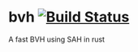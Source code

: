 # bvh [![Build Status](https://travis-ci.org/svenstaro/bvh.svg?branch=master)](https://travis-ci.org/svenstaro/bvh)
A fast BVH using SAH in rust

